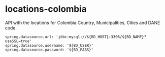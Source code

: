# locations-colombia

API with the locations for Colombia Country, Municipalities, Cities and DANE code.

```text
spring.datasource.url: 'jdbc:mysql://${BD_HOST}:3306/${BD_NAME}?useSSL=true'
spring.datasource.username: '${BD_USER}'
spring.datasource.password: '${BD_PASS}'
```